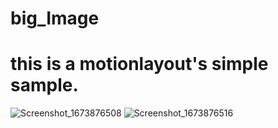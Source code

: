 # big_Image
# this is a motionlayout's simple sample.

![Screenshot_1673876508](https://user-images.githubusercontent.com/108448272/212692798-e90e89a9-7d73-48c6-a4c2-9d2c6ddf80cd.png)
![Screenshot_1673876516](https://user-images.githubusercontent.com/108448272/212692873-69194486-af4e-4e42-8d84-e223ba7afc6a.png)
